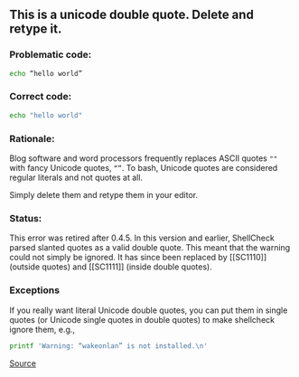 ## This is a unicode double quote. Delete and retype it.

### Problematic code:

```sh
echo “hello world”
```

### Correct code:

```sh
echo "hello world"
```

### Rationale:

Blog software and word processors frequently replaces ASCII quotes `""` with fancy Unicode quotes, `“”`. To bash, Unicode quotes are considered regular literals and not quotes at all.

Simply delete them and retype them in your editor.

### Status:

This error was retired after 0.4.5. In this version and earlier, ShellCheck parsed slanted quotes as a valid double quote. This meant that the warning could not simply be ignored. It has since been replaced by [[SC1110]] (outside quotes) and [[SC1111]] (inside double quotes).

### Exceptions

If you really want literal Unicode double quotes, you can put them in single quotes (or Unicode single quotes in double quotes) to make shellcheck ignore them, e.g.,

```sh
printf 'Warning: “wakeonlan” is not installed.\n'
```
[Source](https://github.com/koalaman/shellcheck/wiki/SC1015)


